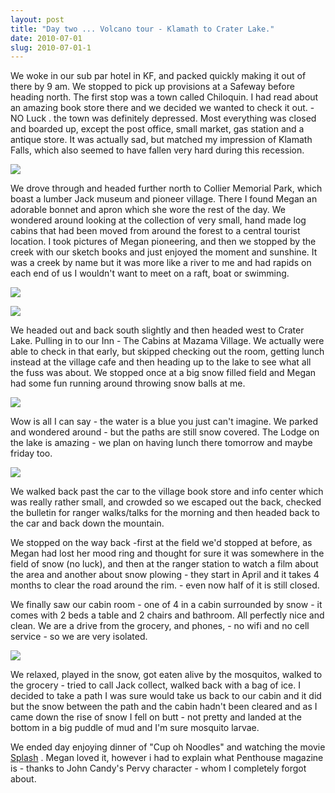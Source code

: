 ```yaml
---
layout: post
title: "Day two ... Volcano tour - Klamath to Crater Lake."
date: 2010-07-01
slug: 2010-07-01-1
---
```


We woke in our sub par hotel in KF, and packed quickly making it out of there by 9 am.  We stopped to pick up provisions at a Safeway before heading north.  The first stop was a town called Chiloquin.  I had read about an amazing book store there and we decided we wanted to check it out.  - NO Luck .  the town was definitely depressed.  Most everything was closed and boarded up, except the post office, small market, gas station and a antique store.  It was actually sad, but matched my impression of Klamath Falls, which also seemed to have fallen very hard during this recession. 

 ![](/visible-light/images/assets/IMG_1473-thumb-2736x3648-13.jpg) 

We drove through and headed further north to Collier Memorial Park, which boast a lumber Jack museum and pioneer village.  There I found Megan an adorable bonnet and apron which she wore the rest of the day.     We wondered around looking at the collection of very small, hand made log cabins that had been moved from around the forest to a central tourist location.  I took pictures of Megan pioneering, and then we stopped by the creek with our sketch books and just enjoyed the moment and sunshine.    It was a creek by name but it was more like a river to me and had rapids on each end of us I wouldn&apos;t want to meet on a raft, boat or swimming.  

 ![](/visible-light/images/assets/IMG_1479-thumb-600x450-16.jpg) 

 ![](/visible-light/images/assets/IMG_1475-thumb-600x450-20.jpg) 

We headed out and back south slightly and then headed west to Crater Lake.  Pulling in to our Inn - The Cabins at  Mazama  Village.  We actually were able to check in that early, but skipped checking out the room, getting lunch instead at the village cafe and then heading up to the lake to see what all the fuss was about.   We stopped once at a big snow filled field and Megan had some fun running around throwing snow balls at me.  

 ![](/visible-light/images/assets/IMG_1491-thumb-600x450-23.jpg) 

Wow is all I can say - the water is a blue you just can&apos;t imagine.  We parked and wondered around - but the paths are still snow covered.  The Lodge on the lake is amazing - we plan on having lunch there tomorrow and maybe friday too.   

 ![](/visible-light/images/assets/IMG_1492-thumb-600x450-26.jpg) 

We walked back past the car to the village book store and info center which was really rather small, and crowded so we escaped out the back, checked the bulletin for ranger walks/talks for the morning and then headed back to the car and back down the mountain. 

We stopped on the way back  -first at the field we&apos;d stopped at before, as Megan had lost her mood ring and thought for sure it was somewhere in the field of snow (no luck), and then at the ranger station to watch a film about the area and another about snow plowing - they start in April and it takes 4 months to clear the road around the rim.  - even now half of it is still closed.  

We finally saw our cabin room - one of 4 in a cabin surrounded by snow - it comes with 2 beds a table and 2 chairs and bathroom.  All perfectly nice and clean.  We are a drive from the grocery, and phones, - no wifi and no cell service - so we are very isolated.

 ![](/visible-light/images/assets/IMG_1493-thumb-600x450-29.jpg) 

We relaxed, played in the snow, got eaten alive by the mosquitos, walked to the grocery - tried to call Jack collect, walked back with a bag of ice.  I decided to take a path I was sure would take us back to our cabin and it did but the snow between the path and the cabin hadn&apos;t been cleared and as I came down the rise of snow I fell on butt - not pretty and landed at the bottom in a big puddle of mud and I&apos;m sure mosquito larvae.
 
We ended day enjoying dinner of &quot;Cup oh Noodles&quot; and watching the movie  [Splash](http://www.imdb.com/title/tt0088161/) .  Megan loved it, however i had to explain what Penthouse magazine is - thanks to John Candy&apos;s Pervy character - whom I completely forgot about.

<br />
